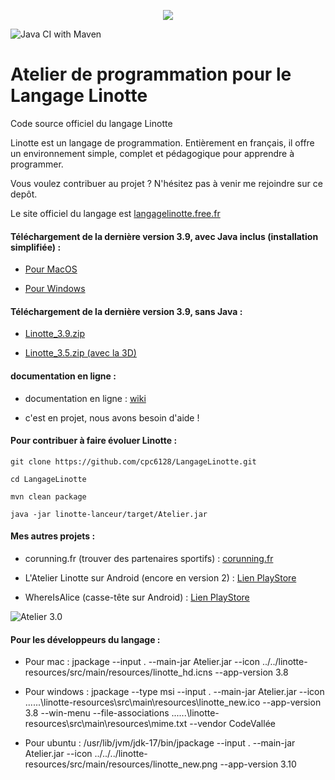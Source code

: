 <p align="center">
  <img src="http://langagelinotte.free.fr/github/entete2.png">
</p>

![Java CI with Maven](https://github.com/cpc6128/LangageLinotte/workflows/Java%20CI%20with%20Maven/badge.svg)

# Atelier de programmation pour le Langage Linotte

Code source officiel du langage Linotte

Linotte est un langage de programmation. 
Entièrement en français, il offre un environnement simple, complet et pédagogique pour apprendre à programmer. 

Vous voulez contribuer au projet ? N'hésitez pas à venir me rejoindre sur ce depôt.

Le site officiel du langage est <a href="http://langagelinotte.free.fr">langagelinotte.free.fr</a>

#### Téléchargement de la dernière version 3.9, avec Java inclus (installation simplifiée) :

- <a href="https://github.com/cpc6128/LangageLinotte/releases/download/v3.9/AtelierLinotte-3.9.dmg">Pour MacOS</a>

- <a href="https://github.com/cpc6128/LangageLinotte/releases/download/v3.9/AtelierLinotte-3.9.msi">Pour Windows</a>

#### Téléchargement de la dernière version 3.9, sans Java :

- <a href="https://github.com/cpc6128/LangageLinotte/releases/download/v3.9/Linotte_3.9-2021-04-10-16-32.zip">Linotte_3.9.zip</a>

- <a href="https://github.com/cpc6128/LangageLinotte/releases/download/v3.5/Linotte_3.5-2020-11-18-15-10.zip">Linotte_3.5.zip (avec la 3D)</a>

#### documentation en ligne :

- documentation en ligne : <a href="https://github.com/cpc6128/LangageLinotte/wiki">wiki</a>

- c'est en projet, nous avons besoin d'aide ! 

#### Pour contribuer à faire évoluer Linotte :
 `git clone https://github.com/cpc6128/LangageLinotte.git`
 
 `cd LangageLinotte`
 
 `mvn clean package`
 
 `java -jar linotte-lanceur/target/Atelier.jar`
 
#### Mes autres projets :

- corunning.fr (trouver des partenaires sportifs) : <a href="https://www.corunning.fr">corunning.fr</a>

- L'Atelier Linotte sur Android (encore en version 2) : <a href="https://play.google.com/store/apps/details?id=fr.codevallee.langagelinotte.atelierlinotte">Lien PlayStore</a>

- WhereIsAlice (casse-tête sur Android) : <a href="https://play.google.com/store/apps/details?id=fr.codevallee.whereisalice">Lien PlayStore</a>

![Atelier 3.0](http://langagelinotte.free.fr/github/atelier-dracula2.png)

#### Pour les développeurs du langage :

- Pour mac :
 jpackage --input . --main-jar Atelier.jar  --icon ../../linotte-resources/src/main/resources/linotte_hd.icns --app-version 3.8

- Pour windows :
 jpackage --type msi --input . --main-jar Atelier.jar --icon ..\..\..\linotte-resources\src\main\resources\linotte_new.ico --app-version 3.8 --win-menu --file-associations ..\..\..\linotte-resources\src\main\resources\mime.txt --vendor CodeVallée

- Pour ubuntu :
  /usr/lib/jvm/jdk-17/bin/jpackage --input . --main-jar Atelier.jar  --icon ../../../linotte-resources/src/main/resources/linotte_new.png --app-version 3.10
